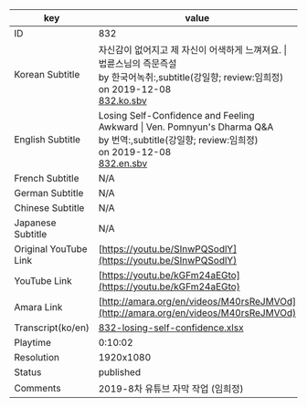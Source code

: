 |  key  |  value  |
|-------|---------|
| ID            | 832 |
| Korean Subtitle | 자신감이 없어지고 제 자신이 어색하게 느껴져요. \| 법륜스님의 즉문즉설<br>by 한국어녹취:,subtitle(강일향; review:임희정)<br>on 2019-12-08<br>[832.ko.sbv](https://github.com/jungtosociety/dharma-qna/raw/master/sub/832/832.ko.sbv)<br>|
| English Subtitle | Losing Self-Confidence and Feeling Awkward \| Ven. Pomnyun's Dharma Q&A<br>by 번역:,subtitle(강일향; review:임희정)<br>on 2019-12-08<br>[832.en.sbv](https://github.com/jungtosociety/dharma-qna/raw/master/sub/832/832.en.sbv)<br>|
| French Subtitle | N/A |
| German Subtitle | N/A |
| Chinese Subtitle | N/A |
| Japanese Subtitle | N/A |
| Original YouTube Link  | [https://youtu.be/SInwPQSodlY](https://youtu.be/SInwPQSodlY) |
| YouTube Link  | [https://youtu.be/kGFm24aEGto](https://youtu.be/kGFm24aEGto) |
| Amara Link    | [http://amara.org/en/videos/M40rsReJMVOd](http://amara.org/en/videos/M40rsReJMVOd) |
| Transcript(ko/en) | [832-losing-self-confidence.xlsx](https://github.com/jungtosociety/dharma-qna/raw/master/sub/832/832-losing-self-confidence.xlsx) |
| Playtime | 0:10:02 |
| Resolution | 1920x1080|
| Status | published |
| Comments | 2019-8차 유튜브 자막 작업 (임희정) |
